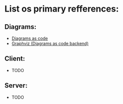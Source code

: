 

# List os primary refferences:

## Diagrams:
- [Diagrams as code](https://diagrams.mingrammer.com/docs/getting-started/installation)
- [Graphviz (Diagrams as code backend) ](https://graphviz.org/documentation/)

## Client:
- TODO

## Server:
- TODO